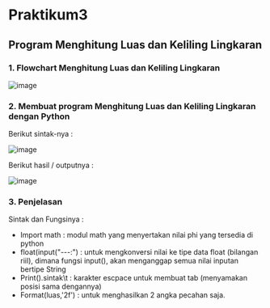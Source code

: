 # Praktikum3

## Program Menghitung Luas dan Keliling Lingkaran

### 1. Flowchart Menghitung Luas dan Keliling Lingkaran

![image](https://user-images.githubusercontent.com/115475424/198829670-3c2d1a42-7986-42e6-b9d1-206b1c88022e.png)


### 2. Membuat program Menghitung Luas dan Keliling Lingkaran dengan Python
Berikut sintak-nya :

![image](https://user-images.githubusercontent.com/115475424/198829781-765c0a28-f308-4a60-9776-50fde448ed94.png)


Berikut hasil / outputnya :

![image](https://user-images.githubusercontent.com/115475424/198829856-e88423aa-3926-46ac-978b-9830fa9e0976.png)


### 3. Penjelasan

Sintak dan Fungsinya :
- Import math : modul math yang menyertakan nilai phi yang tersedia di python
- float(input("---:") : untuk mengkonversi nilai ke tipe data float (bilangan riil), dimana fungsi input(), akan menganggap semua nilai inputan bertipe String
- Print().sintak\t : karakter escpace untuk membuat tab (menyamakan posisi sama dengannya)
- Format(luas,'2f') : untuk menghasilkan 2 angka pecahan saja.

